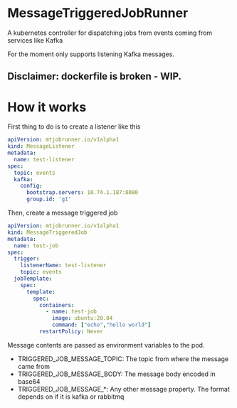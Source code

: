 # MessageTriggeredJobRunner
A kubernetes controller for dispatching jobs from events coming from services like Kafka

For the moment only supports listening Kafka messages.

## Disclaimer: dockerfile is broken - WIP.

# How it works
First thing to do is to create a listener like this
```yaml
apiVersion: mtjobrunner.io/v1alpha1
kind: MessageListener
metadata:
  name: test-listener
spec:
  topic: events
  kafka:
    config:
      bootstrap.servers: 10.74.1.187:8080
      group.id: 'g1'
```

Then, create a message triggered job
```yaml
apiVersion: mtjobrunner.io/v1alpha1
kind: MessageTriggeredJob
metadata:
  name: test-job
spec:
  trigger:
    listenerName: test-listener
    topic: events
  jobTemplate:
    spec:
      template:
        spec:
          containers:
            - name: test-job
              image: ubuntu:20.04
              command: ["echo","hello world"]
          restartPolicy: Never
```

Message contents are passed as environment variables to the pod.
- TRIGGERED_JOB_MESSAGE_TOPIC: The topic from where the message came from
- TRIGGERED_JOB_MESSAGE_BODY: The message body encoded in base64
- TRIGGERED_JOB_MESSAGE_*: Any other message property.
The format depends on if it is kafka or rabbitmq
